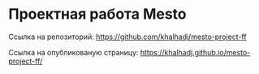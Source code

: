 # Проектная работа Mesto

Ссылка на репозиторий:
https://github.com/khalhadj/mesto-project-ff

Ссылка на опубликованую страницу:
https://khalhadj.github.io/mesto-project-ff/
